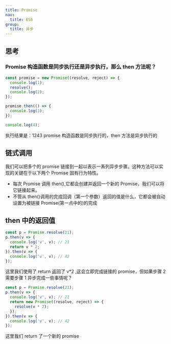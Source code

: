 ```yaml
---
title: Promise
nav:
  title: ES6
group:
  title: 异步
---
```


## 思考

### Promise 构造函数是同步执行还是异步执行，那么 then 方法呢？

```js
const promise = new Promise((resolve, reject) => {
  console.log(1);
  resolve();
  console.log(2);
});

promise.then(() => {
  console.log(3);
});

console.log(4);
```

执行结果是：1243
promise 构造函数是同步执行的，then 方法是异步执行的

## 链式调用

我们可以把多个的 promise 链接到一起以表示一系列异步步骤。这种方法可以实现的关键在于以下两个 Promise 固有行为特性。

- 每次 Promise 调用 then(),它都会创建并返回一个新的 Promise，我们可以将它链接起来。
- 不管从 then()调用的完成回调（第一个参数）返回的值是什么，它都会被自动设置为被链接 Promise(第一点中的)的完成

## then 中的返回值

```js
const p = Promise.resolve(21);
p.then(v => {
  console.log('v', v); // 21
  return v * 2;
}).then(v => {
  console.log('v', v); // 42
});
```

这里我们使用了 return 返回了 v\*2 ,这会立即完成链接的 promise，但如果步骤 2 需要步骤 1 异步完成一些事情呢？

```js
const p = Promise.resolve(21);
p.then(v => {
  console.log('v', v); // 21
  return new Promise((resolve, reject) => {
    resolve(v * 2);
  });
}).then(v => {
  console.log('v', v); // 42
});
```

这里我们 return 了一个新的 promise
